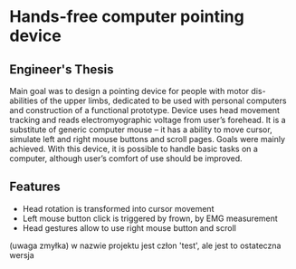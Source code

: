 # Hands-free computer pointing device
## Engineer's Thesis

Main goal was to design a pointing device for people with motor dis-
abilities of the upper limbs, dedicated to be used with personal computers and construction
of a functional prototype. Device uses head movement tracking and reads electromyographic
voltage from user’s forehead. It is a substitute of generic computer mouse – it has a ability to
move cursor, simulate left and right mouse buttons and scroll pages. Goals were mainly
achieved. With this device, it is possible to handle basic tasks on a computer, although user’s
comfort of use should be improved. 

## Features
- Head rotation is transformed into cursor movement
- Left mouse button click is triggered by frown, by EMG measurement
- Head gestures allow to use right mouse button and scroll

(uwaga zmyłka) w nazwie projektu jest człon 'test', ale jest to ostateczna wersja
